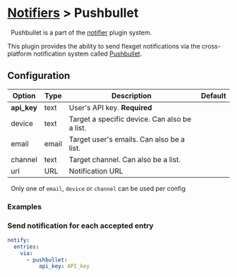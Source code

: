 # [Notifiers](/Plugins/Notifiers) > Pushbullet
<div class="alert alert-success" role="info">
  
  <span class="glyphicon glyphicon glyphicon-cog"></span>
  &nbsp; Pushbullet is a part of the [notifier](/Plugins/Notifiers) plugin system.
</div>

This plugin provides the ability to send flexget notifications via the cross-platform notification system called [Pushbullet](https://www.pushbullet.com/).

## Configuration

| Option |Type|  Description | Default |
| --- | ---| --- |---|
| **api_key**| text| User's API key. **Required**|
|device|text|Target a specific device. Can also be a list. 
|email|email|Target user's emails. Can also be a list. 
|channel|text|Target channel. Can also be a list. 
|url|URL|Notification URL | 

<div class="alert alert-info" role="info">
  
  <span class="glyphicon glyphicon-info-sign"></span>
  &nbsp; Only one of `email`, `device` or `channel` can be used per config
</div>

### Examples


### Send notification for each accepted entry
```yaml
notify:
  entries:
    via:
      - pushbullet:
          api_key: API_key
```


